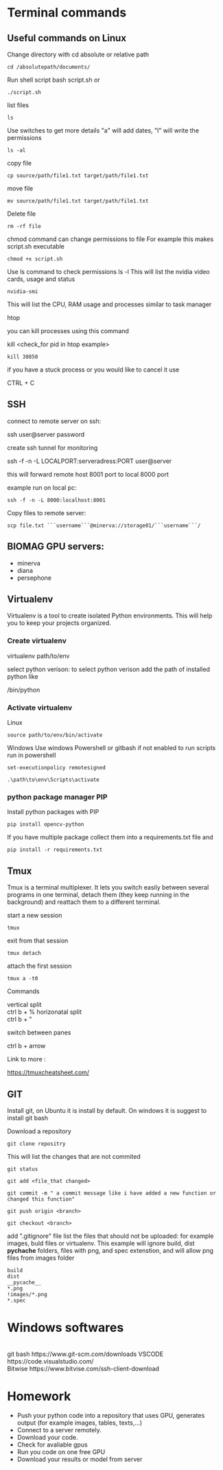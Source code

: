 # Terminal commands 

## Useful commands on Linux
Change directory with
cd absolute or relative path 
```
cd /absolutepath/documents/
```

Run shell script
bash script.sh or 
```
./script.sh
```
list files
```
ls
```

Use switches to  get more  details
"a" will add dates, "l"  will write the  permissions
```
ls -al
```



copy file
```
cp source/path/file1.txt target/path/file1.txt
```
move file

```
mv source/path/file1.txt target/path/file1.txt
```
Delete file
```
rm -rf file
```


chmod command can change permissions to file
For example this makes script.sh executable
```
chmod +x script.sh
```

Use ls command to check permissions 
ls -l
This will list the nvidia video cards, usage and status
```
nvidia-smi  
```
This will list the CPU, RAM usage and processes  similar to task manager

htop

you can kill  processes using this command


kill <check_for  pid in htop example>
```
kill 30850
```

if you have a stuck  process  or  you would  like  to cancel it  use

CTRL +  C


## SSH 
connect to remote server on ssh:

ssh user@server
password

create ssh tunnel  for  monitoring

ssh -f -n -L LOCALPORT:serveradress:PORT user@server

this will forward remote host 8001 port to local 8000 port


example run  on local pc:
```
ssh -f -n -L 8000:localhost:8001
```



Copy files to remote server:

```
scp file.txt ```username```@minerva://storage01/```username```/
```


##  BIOMAG GPU servers:

- minerva
- diana
- persephone



## Virtualenv

Virtualenv is a tool to create isolated Python environments. This will  help you to keep your projects organized.

### Create virtualenv 
virtualenv path/to/env 

select python  verison:
to select python verison add the path of installed python like

/bin/python


### Activate virtualenv

Linux 
```
source path/to/env/bin/activate
```
  
Windows 
Use windows Powershell  or gitbash
if not  enabled to run scripts  run in powershell
```
set-executionpolicy remotesigned
```

```
.\path\to\env\Scripts\activate
```

### python package manager PIP

Install python packages with PIP

```
pip install opencv-python
```

If you have multiple package collect them into a requirements.txt file  and  
```
pip install -r requirements.txt
```





## Tmux

Tmux is a terminal multiplexer. It lets you switch easily between several programs in one terminal, detach them (they keep running in the background) and reattach them to a different terminal.

start a new session
```
tmux
```
exit from that session
```
tmux detach
```
attach  the first session

```
tmux a -t0
```

Commands

vertical split<br>
ctrl b + %
horizonatal split  <br> 
ctrl b + "

switch between  panes

ctrl b + arrow <br> 


Link to more :

https://tmuxcheatsheet.com/


## GIT

Install git, on Ubuntu it is install by default. On windows it is suggest to install git bash 

Download a repository
```
git clone repositry
```
This will list the changes that are not commited
```
git status
```

```
git add <file_that changed>
```
```
git commit -m " a commit message like i have added a new function or changed this function"
```
```
git push origin <branch>
```
```
git checkout <branch>
```

add ".gitignore" file list the files that should not be uploaded: for example images, buld files  or virtualenv.
This example will ignore build,  dist __pychache__ folders,  files with  png,  and  spec  extenstion, and will  allow png files from  images  folder

```
build
dist
__pycache__
*.png
!images/*.png
*.spec
```




 # Windows softwares
 <br>
git bash https://www.git-scm.com/downloads
VSCODE https://code.visualstudio.com/ <br>
Bitwise
https://www.bitvise.com/ssh-client-download <br>

# Homework


- Push your python code into a repository that uses GPU, generates output (for example images, tables, texts,...)
- Connect to a server remotely. 
- Download your code.
- Check for avaliable gpus
- Run you code on one free GPU
- Download your results or model from server
